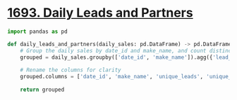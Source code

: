 # [1693. Daily Leads and Partners](https://leetcode.com/problems/daily-leads-and-partners/)

```python
import pandas as pd

def daily_leads_and_partners(daily_sales: pd.DataFrame) -> pd.DataFrame:
    # Group the daily sales by date_id and make_name, and count distinct lead_id's and partner_id's
    grouped = daily_sales.groupby(['date_id', 'make_name']).agg({'lead_id': 'nunique', 'partner_id': 'nunique'}).reset_index()
    
    # Rename the columns for clarity
    grouped.columns = ['date_id', 'make_name', 'unique_leads', 'unique_partners']
    
    return grouped
```
